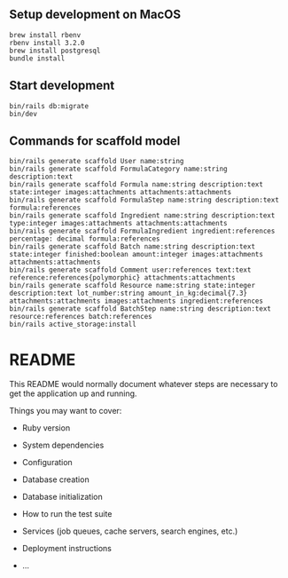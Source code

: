 ## Setup development on MacOS

```
brew install rbenv
rbenv install 3.2.0
brew install postgresql
bundle install
```

## Start development

```
bin/rails db:migrate
bin/dev
```

## Commands for scaffold model

```
bin/rails generate scaffold User name:string
bin/rails generate scaffold FormulaCategory name:string description:text
bin/rails generate scaffold Formula name:string description:text state:integer images:attachments attachments:attachments
bin/rails generate scaffold FormulaStep name:string description:text formula:references
bin/rails generate scaffold Ingredient name:string description:text type:integer images:attachments attachments:attachments
bin/rails generate scaffold FormulaIngredient ingredient:references percentage: decimal formula:references
bin/rails generate scaffold Batch name:string description:text state:integer finished:boolean amount:integer images:attachments attachments:attachments
bin/rails generate scaffold Comment user:references text:text reference:references{polymorphic} attachments:attachments
bin/rails generate scaffold Resource name:string state:integer description:text lot_number:string amount_in_kg:decimal{7.3} attachments:attachments images:attachments ingredient:references
bin/rails generate scaffold BatchStep name:string description:text resource:references batch:references
bin/rails active_storage:install
```



# README

This README would normally document whatever steps are necessary to get the
application up and running.

Things you may want to cover:

* Ruby version

* System dependencies

* Configuration

* Database creation

* Database initialization

* How to run the test suite

* Services (job queues, cache servers, search engines, etc.)

* Deployment instructions

* ...
